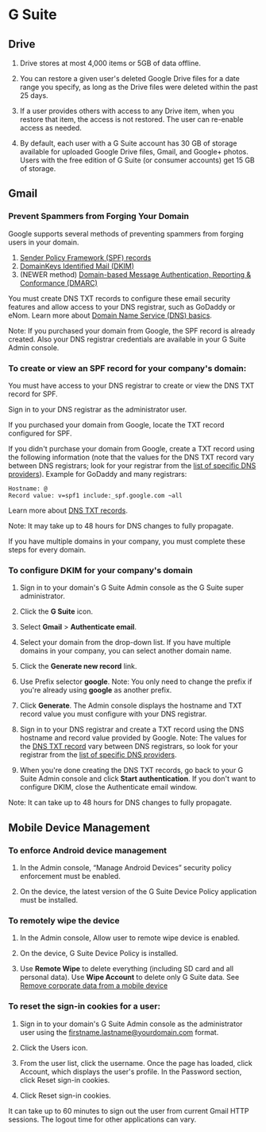 # G Suite

## Drive

1. Drive stores at most 4,000 items or 5GB of data offline.

1. You can restore a given user's deleted Google Drive files for a date range you specify, as long as the Drive files were deleted within the past 25 days.

1. If a user provides others with access to any Drive item, when you restore that item, the access is not restored. The user can re-enable access as needed.

1. By default, each user with a G Suite account has 30 GB of storage available for uploaded Google Drive files, Gmail, and Google+ photos. Users with the free edition of G Suite (or consumer accounts) get 15 GB of storage.

## Gmail

### Prevent Spammers from Forging Your Domain

Google supports several methods of preventing spammers from forging users in your domain.

1. [Sender Policy Framework (SPF) records](https://support.google.com/a/answer/33786)
1. [DomainKeys Identified Mail (DKIM)](https://support.google.com/a/answer/174124)
1. (NEWER method) [Domain-based Message Authentication, Reporting & Conformance (DMARC)](https://support.google.com/a/answer/2466580)

You must create DNS TXT records to configure these email security features and allow access to your DNS registrar, such as GoDaddy or eNom. Learn more about [Domain Name Service (DNS) basics](https://support.google.com/a/answer/48090).

Note: If you purchased your domain from Google, the SPF record is already created. Also your DNS registrar credentials are available in your G Suite Admin console.

### To create or view an SPF record for your company's domain:

You must have access to your DNS registrar to create or view the DNS TXT record for SPF.

Sign in to your DNS registrar as the administrator user.

If you purchased your domain from Google, locate the TXT record configured for SPF.

If you didn't purchase your domain from Google, create a TXT record using the following information (note that the values for the DNS TXT record vary between DNS registrars; look for your registrar from the [list of specific DNS providers](https://support.google.com/a/topic/1409901)). Example for GoDaddy and many registrars:

```
Hostname: @
Record value: v=spf1 include:_spf.google.com ~all
```

Learn more about [DNS TXT records](https://support.google.com/a/answer/2716800).

Note: It may take up to 48 hours for DNS changes to fully propagate.

If you have multiple domains in your company, you must complete these steps for every domain.

### To configure DKIM for your company's domain

1. Sign in to your domain's G Suite Admin console as the G Suite super administrator.

1. Click the **G Suite** icon.

1. Select **Gmail** > **Authenticate email**.

1. Select your domain from the drop-down list.
If you have multiple domains in your company, you can select another domain name.

1. Click the **Generate new record** link.

1. Use Prefix selector **google**.
Note: You only need to change the prefix if you're already using **google** as another prefix.

1. Click **Generate**.
The Admin console displays the hostname and TXT record value you must configure with your DNS registrar.

1. Sign in to your DNS registrar and create a TXT record using the DNS hostname and record value provided by Google.
Note: The values for the [DNS TXT record](https://support.google.com/a/answer/2716800) vary between DNS registrars, so look for your registrar from the [list of specific DNS providers](https://support.google.com/a/topic/1409901).

1. When you're done creating the DNS TXT records, go back to your G Suite Admin console and click **Start authentication**.
If you don't want to configure DKIM, close the Authenticate email window.

Note: It can take up to 48 hours for DNS changes to fully propagate.

## Mobile Device Management

### To enforce Android device management

1. In the Admin console, “Manage Android Devices” security policy enforcement must be enabled.

1. On the device, the latest version of the G Suite Device Policy application must be installed.

### To remotely wipe the device

1. In the Admin console, Allow user to remote wipe device is enabled.

1. On the device, G Suite Device Policy is installed.

1. Use **Remote Wipe** to delete everything (including SD card and all personal data).
   Use **Wipe Account** to delete only G Suite data.
   See [Remove corporate data from a mobile device](https://support.google.com/a/answer/173390?hl=en)


### To reset the sign-in cookies for a user:

1. Sign in to your domain's G Suite Admin console as the administrator user using the firstname.lastname@yourdomain.com format.

1. Click the Users icon.

1. From the user list, click the username.
Once the page has loaded, click Account, which displays the user's profile.
In the Password section, click Reset sign-in cookies.

1. Click Reset sign-in cookies.

It can take up to 60 minutes to sign out the user from current Gmail HTTP sessions. The logout time for other applications can vary.
